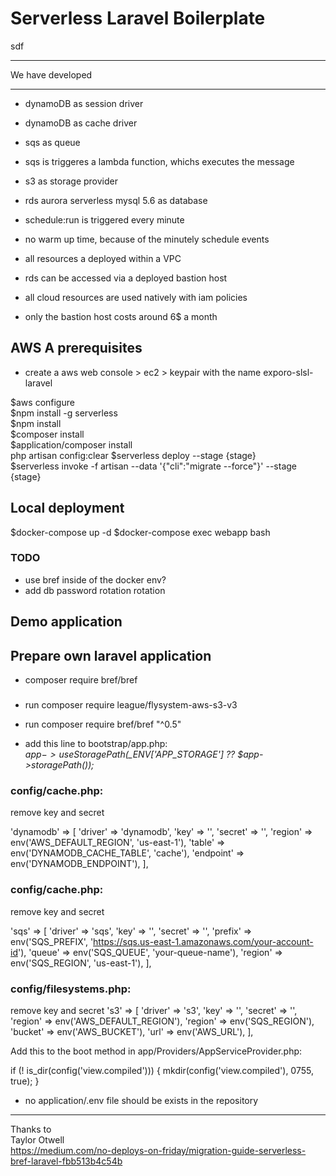 # Serverless Laravel Boilerplate   
sdf

----
We have developed 

---



- dynamoDB as session driver
- dynamoDB as cache driver
- sqs as queue
- sqs is triggeres a lambda function, whichs executes the message
- s3 as storage provider
- rds aurora serverless mysql 5.6 as database
- schedule:run is triggered every minute
- no warm up time, because of the minutely schedule events
- all resources a deployed within a VPC
- rds can be accessed via a deployed bastion host
- all cloud resources are used natively with iam policies 


- only the bastion host costs around 6$ a month

## AWS A prerequisites
- create a aws web console > ec2 > keypair with the name exporo-slsl-laravel

$aws configure   
$npm install -g serverless   
$npm install  
$composer install   
$application/composer install  
php artisan config:clear
$serverless deploy --stage {stage}  
$serverless invoke -f artisan --data '{"cli":"migrate --force"}' --stage {stage}    

## Local deployment

$docker-compose up -d
$docker-compose exec webapp bash

### TODO
- use bref inside of the docker env? 
- add db password rotation rotation 


## Demo application 

## Prepare own laravel application 

* composer require bref/bref


### 

- run composer require league/flysystem-aws-s3-v3  
- run composer require bref/bref "^0.5"

- add this line to bootstrap/app.php:  
 *$app->useStoragePath($_ENV['APP_STORAGE'] ?? $app->storagePath());*

### config/cache.php:
remove key and secret

'dynamodb' => [
            'driver' => 'dynamodb',
            'key' => '',
            'secret' => '',
            'region' => env('AWS_DEFAULT_REGION', 'us-east-1'),
            'table' => env('DYNAMODB_CACHE_TABLE', 'cache'),
            'endpoint' => env('DYNAMODB_ENDPOINT'),
        ],

### config/cache.php:
remove key and secret

'sqs' => [
            'driver' => 'sqs',
            'key' => '',
            'secret' => '',
            'prefix' => env('SQS_PREFIX', 'https://sqs.us-east-1.amazonaws.com/your-account-id'),
            'queue' => env('SQS_QUEUE', 'your-queue-name'),
            'region' => env('SQS_REGION', 'us-east-1'),
        ],

### config/filesystems.php:
remove key and secret
 's3' => [
            'driver' => 's3',
            'key' => '',
            'secret' => '',
            'region' => env('AWS_DEFAULT_REGION'),
            'region' => env('SQS_REGION'),
            'bucket' => env('AWS_BUCKET'),
            'url' => env('AWS_URL'),
        ],
        


Add this to the boot method in app/Providers/AppServiceProvider.php:

if (! is_dir(config('view.compiled'))) {
    mkdir(config('view.compiled'), 0755, true);
}
   
- no application/.env file should be exists in the repository
        
---        
Thanks to  
Taylor Otwell  
https://medium.com/no-deploys-on-friday/migration-guide-serverless-bref-laravel-fbb513b4c54b